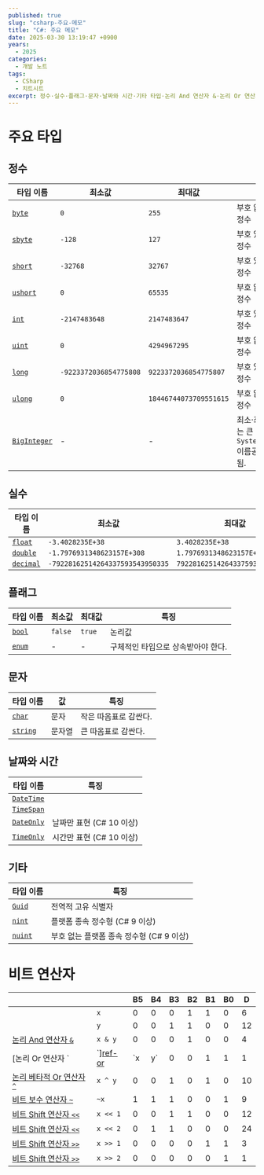 ```yaml
---
published: true
slug: "csharp-주요-메모"
title: "C#: 주요 메모"
date: 2025-03-30 13:19:47 +0900
years:
  - 2025
categories:
  - 개발 노트
tags:
  - CSharp
  - 치트시트
excerpt: 정수·실수·플래그·문자·날짜와 시간·기타 타입·논리 And 연산자 &·논리 Or 연산자 |·논리 베타적 Or 연산자 ^·비트 보수 연산자 ~·논리 Shift 연산자 <<,>>·논리 연산자 우선순위
---
```

# 주요 타입
## 정수

| 타입 이름 | 최소값 | 최대값 | 특징 |
|---|---|---|---|
| [`byte`][ref-byte] | `0` | `255` | 부호 없는 8비트 정수 |
| [`sbyte`][ref-sbyte] | `-128` | `127` | 부호 있는 8비트 정수 |
| [`short`][ref-short] | `-32768` | `32767` | 부호 있는 16비트 정수 |
| [`ushort`][ref-ushort] | `0` | `65535` | 부호 없는 16비트 정수 |
| [`int`][ref-int] | `-2147483648` | `2147483647` | 부호 있는 32비트 정수 |
| [`uint`][ref-uint] | `0` | `4294967295` | 부호 없는 32비트 정수 |
| [`long`][ref-long] | `-9223372036854775808` | `9223372036854775807` | 부호 있는 64비트 정수 |
| [`ulong`][ref-ulong] | `0` | `18446744073709551615` | 부호 없는 64비트 정수 |
| [`BigInteger`][ref-biginteger] | - | - | 최소·최대값이 없는 큰 정수<br />`System.Numerics` 이름공간에 정의됨. |

[ref-byte]: https://learn.microsoft.com/en-us/dotnet/api/system.byte
[ref-sbyte]: https://learn.microsoft.com/en-us/dotnet/api/system.sbyte
[ref-short]: https://learn.microsoft.com/en-us/dotnet/api/system.int16
[ref-ushort]: https://learn.microsoft.com/en-us/dotnet/api/system.uint16
[ref-int]: https://learn.microsoft.com/en-us/dotnet/api/system.int32
[ref-uint]: https://learn.microsoft.com/en-us/dotnet/api/system.uint32
[ref-long]: https://learn.microsoft.com/en-us/dotnet/api/system.int64
[ref-ulong]: https://learn.microsoft.com/en-us/dotnet/api/system.uint64
[ref-biginteger]: https://learn.microsoft.com/en-us/dotnet/api/system.numerics.biginteger

## 실수

| 타입 이름 | 최소값 | 최대값 | 특징 |
|---|---|---|---|
| [`float`][ref-float] | `-3.4028235E+38` | `3.4028235E+38` | |
| [`double`][ref-double] | `-1.7976931348623157E+308` | `1.7976931348623157E+308` | |
| [`decimal`][ref-decimal] | `-79228162514264337593543950335` | `79228162514264337593543950335` | |

[ref-float]: https://learn.microsoft.com/en-us/dotnet/api/system.single
[ref-double]: https://learn.microsoft.com/en-us/dotnet/api/system.double
[ref-decimal]: https://learn.microsoft.com/en-us/dotnet/api/system.decimal

## 플래그

| 타입 이름 | 최소값 | 최대값 | 특징 |
|---|---|---|---|
| [`bool`][ref-bool] | `false` | `true` | 논리값 |
| [`enum`][ref-enum] | - | - | 구체적인 타입으로 상속받아야 한다. |

[ref-bool]: https://learn.microsoft.com/en-us/dotnet/api/system.boolean
[ref-enum]: https://learn.microsoft.com/en-us/dotnet/csharp/language-reference/builtin-types/enum

## 문자

| 타입 이름 | 값 | 특징 |
|---|---|---|
| [`char`][ref-char] | 문자 | 작은 따옴표로 감싼다. |
| [`string`][ref-string] | 문자열 | 큰 따옴표로 감싼다. |

[ref-char]: https://learn.microsoft.com/en-us/dotnet/api/system.char
[ref-string]: https://learn.microsoft.com/en-us/dotnet/api/system.string

## 날짜와 시간

| 타입 이름 | 특징 |
|---|---|
| [`DateTime`][ref-DateTime] |  |
| [`TimeSpan`][ref-TimeSpan] |  |
| [`DateOnly`][ref-dateonly] | 날짜만 표현 (C# 10 이상) |
| [`TimeOnly`][ref-timeonly] | 시간만 표현 (C# 10 이상) |

[ref-datetime]: https://learn.microsoft.com/en-us/dotnet/api/system.datetime
[ref-timespan]: https://learn.microsoft.com/en-us/dotnet/api/system.timespan
[ref-dateonly]: https://learn.microsoft.com/en-us/dotnet/api/system.dateonly
[ref-timeonly]: https://learn.microsoft.com/en-us/dotnet/api/system.timeonly

## 기타

| 타입 이름 | 특징 |
|---|---|
| [`Guid`][ref-guid] | 전역적 고유 식별자 |
| [`nint`][ref-nint] | 플랫폼 종속 정수형 (C# 9 이상) |
| [`nuint`][ref-nuint] | 부호 없는 플랫폼 종속 정수형 (C# 9 이상) |

[ref-guid]: https://learn.microsoft.com/en-us/dotnet/api/system.guid
[ref-nint]: https://learn.microsoft.com/en-us/dotnet/api/system.nint
[ref-nuint]: https://learn.microsoft.com/en-us/dotnet/api/system.nuint

# 비트 연산자

||| B5 | B4 | B3 | B2 | B1 | B0 | D |
|---|---|---|---|---|---|---|---|---|
|| `x` | 0 | 0 | 0 | 1 | 1 | 0 | 6 |
|| `y` | 0 | 0 | 1 | 1 | 0 | 0 | 12 |
| [논리 And 연산자 `&`][ref-and] | `x & y` | 0 | 0 | 0 | 1 | 0 | 0 | 4 |
| [논리 Or 연산자 `|`][ref-or] | `x | y` | 0 | 0 | 1 | 1 | 1 | 0 | 14 |
| [논리 베타적 Or 연산자 `^`][ref-xor] | `x ^ y` | 0 | 0 | 1 | 0 | 1 | 0 | 10 |
| [비트 보수 연산자 `~`][ref-not] | `~x` | 1 | 1 | 1 | 0 | 0 | 1 | 9 |
| [비트 Shift 연산자 `<<`][ref-shift-left] | `x << 1` | 0 | 0 | 1 | 1 | 0 | 0 | 12 |
| [비트 Shift 연산자 `<<`][ref-shift-left] | `x << 2` | 0 | 1 | 1 | 0 | 0 | 0 | 24 |
| [비트 Shift 연산자 `>>`][ref-shift-right] | `x >> 1` | 0 | 0 | 0 | 0 | 1 | 1 | 3 |
| [비트 Shift 연산자 `>>`][ref-shift-right] | `x >> 2` | 0 | 0 | 0 | 0 | 0 | 1 | 1 |

[ref-and]: https://learn.microsoft.com/ko-kr/dotnet/csharp/language-reference/operators/bitwise-and-shift-operators#logical-and-operator-
[ref-or]: https://learn.microsoft.com/ko-kr/dotnet/csharp/language-reference/operators/bitwise-and-shift-operators#logical-or-operator-
[ref-xor]: https://learn.microsoft.com/ko-kr/dotnet/csharp/language-reference/operators/bitwise-and-shift-operators#logical-exclusive-or-operator-
[ref-not]: https://learn.microsoft.com/ko-kr/dotnet/csharp/language-reference/operators/bitwise-and-shift-operators#bitwise-complement-operator-
[ref-shift-left]: https://learn.microsoft.com/ko-kr/dotnet/csharp/language-reference/operators/bitwise-and-shift-operators#left-shift-operator-
[ref-shift-right]: https://learn.microsoft.com/ko-kr/dotnet/csharp/language-reference/operators/bitwise-and-shift-operators#right-shift-operator-
